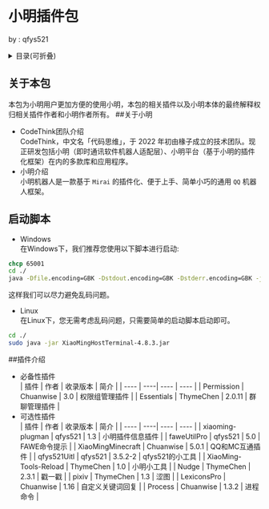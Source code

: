 # 小明插件包   

by : qfys521  

<details>  

<summary> 目录(可折叠)</summary>

> 1.简介   
>>  - 关于本包   
> 2.关于小明   
>>  - CodeThink团队介绍
>>  - 小明介绍   
> 3.启动脚本   
>>  - Linux下   
>>  - Windows下   
> 4.插件介绍   
>>  - 必备性安装插件   
>>>   1.Permission   
>>>   2.Essentials   
>>  - 选择性安装插件   
>>>   1.xiaoming-plugman   
>>>   2.faweUtilPro   
>>>   3.XiaoMingMinecraft   
>>>   4.qfys521Uitl   
>>>   5.XiaoMing-Tools-Reload   
>>>   6.Nudge   
>>>   7.pixiv   
>>>   8.LexiconsPro   
>>>   9.Process   

</details>

## 关于本包   
本包为小明用户更加方便的使用小明，本包的相关插件以及小明本体的最终解释权归相关插件作者和小明作者所有。
##关于小明   
- CodeThink团队介绍   
   CodeThink，中文名「代码思维」，于 2022 年初由椽子成立的技术团队。现正研发包括小明（即时通讯软件机器人适配层）、小明平台（基于小明的插件化框架）在内的多款库和应用程序。   
- 小明介绍   
小明机器人是一款基于 `Mirai` 的插件化、便于上手、简单小巧的通用 `QQ` 机器人框架。   
## 启动脚本   
 - Windows   
在Windows下，我们推荐您使用以下脚本进行启动:   
```bat
chcp 65001
cd ./
java -Dfile.encoding=GBK -Dstdout.encoding=GBK -Dstderr.encoding=GBK -jar XiaoMingHostTerminal-4.8.3.jar
```
这样我们可以尽力避免乱码问题。   
 - Linux   
在Linux下，您无需考虑乱码问题，只需要简单的启动脚本启动即可。
```sh
cd ./
sudo java -jar XiaoMingHostTerminal-4.8.3.jar
```   
##插件介绍   
 - 必备性插件   
 | 插件 | 作者 | 收录版本 | 简介 |
 | ---- | ----| ---- | ---- |
 | Permission | Chuanwise | 3.0 | 权限组管理插件 |
 | Essentials | ThymeChen | 2.0.11 | 群聊管理插件 |
 - 可选性插件   
 | 插件 | 作者 | 收录版本 | 简介 |
 | ---- | ----| ---- | ---- |
 | xiaoming-plugman | qfys521 | 1.3 | 小明插件信息插件 |
 | faweUtilPro | qfys521 | 5.0 | FAWE命令提示 |
 | XiaoMingMinecraft | Chuanwise | 5.0.1 | QQ和MC互通插件 |
 | qfys521Uitl | qfys521 | 3.5.2-2 | qfys521的小工具 |
 | XiaoMing-Tools-Reload | ThymeChen | 1.0 | 小明小工具 |
 | Nudge | ThymeChen | 2.3.1 | 戳一戳 |
 | pixiv | ThymeChen | 1.3 | 涩图 |
 | LexiconsPro | Chuanwise | 1.16 | 自定义关键词回复 |
 | Process | Chuanwise | 1.3.2 | 进程命令 |
